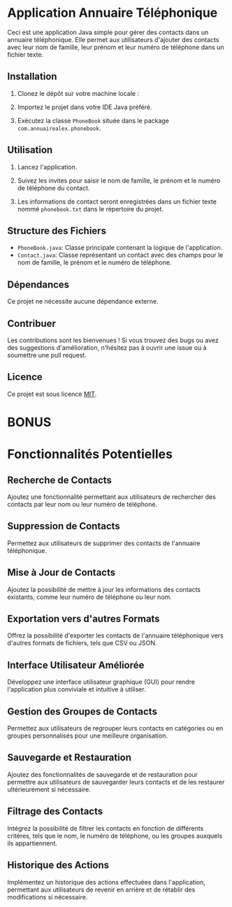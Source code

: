 ﻿# Application Annuaire Téléphonique

Ceci est une application Java simple pour gérer des contacts dans un annuaire téléphonique. Elle permet aux utilisateurs d'ajouter des contacts avec leur nom de famille, leur prénom et leur numéro de téléphone dans un fichier texte.

## Installation

1. Clonez le dépôt sur votre machine locale :

2. Importez le projet dans votre IDE Java préféré.

3. Exécutez la classe `PhoneBook` située dans le package `com.annuairealex.phonebook`.

## Utilisation

1. Lancez l'application.

2. Suivez les invites pour saisir le nom de famille, le prénom et le numéro de téléphone du contact.

3. Les informations de contact seront enregistrées dans un fichier texte nommé `phonebook.txt` dans le répertoire du projet.

## Structure des Fichiers

- `PhoneBook.java`: Classe principale contenant la logique de l'application.
- `Contact.java`: Classe représentant un contact avec des champs pour le nom de famille, le prénom et le numéro de téléphone.

## Dépendances

Ce projet ne nécessite aucune dépendance externe.

## Contribuer

Les contributions sont les bienvenues ! Si vous trouvez des bugs ou avez des suggestions d'amélioration, n'hésitez pas à ouvrir une issue ou à soumettre une pull request.

## Licence

Ce projet est sous licence [MIT](LICENSE).

# BONUS 

# Fonctionnalités Potentielles

## Recherche de Contacts

Ajoutez une fonctionnalité permettant aux utilisateurs de rechercher des contacts par leur nom ou leur numéro de téléphone.

## Suppression de Contacts

Permettez aux utilisateurs de supprimer des contacts de l'annuaire téléphonique.

## Mise à Jour de Contacts

Ajoutez la possibilité de mettre à jour les informations des contacts existants, comme leur numéro de téléphone ou leur nom.

## Exportation vers d'autres Formats

Offrez la possibilité d'exporter les contacts de l'annuaire téléphonique vers d'autres formats de fichiers, tels que CSV ou JSON.

## Interface Utilisateur Améliorée

Développez une interface utilisateur graphique (GUI) pour rendre l'application plus conviviale et intuitive à utiliser.

## Gestion des Groupes de Contacts

Permettez aux utilisateurs de regrouper leurs contacts en catégories ou en groupes personnalisés pour une meilleure organisation.

## Sauvegarde et Restauration

Ajoutez des fonctionnalités de sauvegarde et de restauration pour permettre aux utilisateurs de sauvegarder leurs contacts et de les restaurer ultérieurement si nécessaire.

## Filtrage des Contacts

Intégrez la possibilité de filtrer les contacts en fonction de différents critères, tels que le nom, le numéro de téléphone, ou les groupes auxquels ils appartiennent.

## Historique des Actions

Implémentez un historique des actions effectuées dans l'application, permettant aux utilisateurs de revenir en arrière et de rétablir des modifications si nécessaire.

